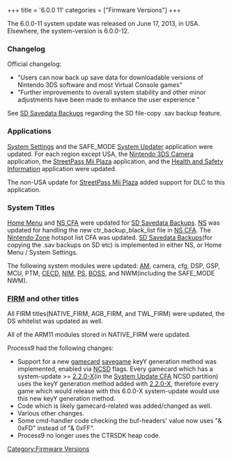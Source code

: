 +++
title = '6.0.0 11'
categories = ["Firmware Versions"]
+++

The 6.0.0-11 system update was released on June 17, 2013, in USA.
Elsewhere, the system-version is 6.0.0-12.

### Changelog

Official changelog:

- "Users can now back up save data for downloadable versions of Nintendo
  3DS software and most Virtual Console games"
- "Further improvements to overall system stability and other minor
  adjustments have been made to enhance the user experience "

See [SD Savedata Backups](SD_Savedata_Backups "wikilink") regarding the
SD file-copy .sav backup feature.

### Applications

[System Settings](System_Settings "wikilink") and the SAFE_MODE [System
Updater](System_Settings#system_updater "wikilink") application were
updated. For each region except USA, the [Nintendo 3DS
Camera](Nintendo_3DS_Camera "wikilink") application, the [StreetPass Mii
Plaza](StreetPass_Mii_Plaza "wikilink") application, and the [Health and
Safety Information](Health_and_Safety_Information "wikilink")
application were updated.

The non-USA update for [StreetPass Mii
Plaza](StreetPass_Mii_Plaza "wikilink") added support for DLC to this
application.

### System Titles

[Home Menu](Home_Menu "wikilink") and [NS CFA](NS_CFA "wikilink") were
updated for [SD Savedata Backups](SD_Savedata_Backups "wikilink").
[NS](NS "wikilink") was updated for handling the new
ctr_backup_black_list file in [NS CFA](NS_CFA "wikilink"). The [Nintendo
Zone](Nintendo_Zone "wikilink") hotspot list CFA was updated. [SD
Savedata Backups](SD_Savedata_Backups "wikilink")(for copying the .sav
backups on SD etc) is implemented in either NS, or Home Menu / System
Settings.

The following system modules were updated:
[AM](Application_Manager_Services "wikilink"), camera, cfg, DSP, GSP,
MCU, PTM, [CECD](StreetPass "wikilink"), [NIM](NIM_Services "wikilink"),
[PS](Process_Services "wikilink"), [BOSS](SpotPass "wikilink"), and
NWM(including the SAFE_MODE NWM).

### [FIRM](FIRM "wikilink") and other titles

All FIRM titles(NATIVE_FIRM, AGB_FIRM, and TWL_FIRM) were updated, the
DS whitelist was updated as well.

All of the ARM11 modules stored in NATIVE_FIRM were updated.

Process9 had the following changes:

- Support for a new [gamecard](NCSD "wikilink")
  [savegame](Savegames "wikilink") keyY generation method was
  implemented, enabled via [NCSD](NCSD "wikilink") flags. Every gamecard
  which has a system-update \>= [2.2.0-X](2.2.0-X "wikilink")(in the
  [System Update CFA](System_Update_CFA "wikilink") NCSD partition) uses
  the keyY generation method added with [2.2.0-X](2.2.0-X "wikilink"),
  therefore every game which would release with this 6.0.0-X
  system-update would use this new keyY generation method.
- Code which is likely gamecard-related was added/changed as well.
- Various other changes.
- Some cmd-handler code checking the buf-headers' value now uses "&
  0xFD" instead of "& 0xFF".
- Process9 no longer uses the CTRSDK heap code.

[Category:Firmware Versions](Category:Firmware_Versions "wikilink")
